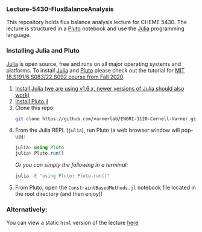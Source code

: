 ### Lecture-5430-FluxBalanceAnalysis
This repository holds flux balance analysis lecture for CHEME 5430. 
The lecture is structured in a [Pluto](https://github.com/fonsp/Pluto.jl) notebook and use the [Julia](https://julialang.org) programming language. 

### Installing Julia and Pluto
[Julia](https://julialang.org) is open source, free and runs on all major operating systems and platforms. To install 
[Julia](https://julialang.org) and [Pluto](https://github.com/fonsp/Pluto.jl) please check out the tutorial for 
[MIT 18.S191/6.S083/22.S092 course from Fall 2020](https://computationalthinking.mit.edu/Fall20/installation/).

1. [Install Julia (we are using v1.6.x, newer versions of Julia should also work)](https://julialang.org/downloads/)
1. [Install Pluto.jl](https://github.com/fonsp/Pluto.jl#installation)
1. Clone this repo:
    ```bash
    git clone https://github.com/varnerlab/ENGRI-1120-Cornell-Varner.git
    ```
1. From the Julia REPL (`julia`), run Pluto (a web browser window will pop-up):
    ```julia
    julia> using Pluto
    julia> Pluto.run()
    ```
    _Or you can simply the following in a terminal:_
    ```bash
    julia -E "using Pluto; Pluto.run()"
    ```
2. From Pluto, open the `ConstraintBasedMethods.jl` notebook file located in the root directory (and then enjoy)!

### Alternatively:
You can view a static `html` version of the lecture [here](https://htmlview.glitch.me/?https://github.com/varnerlab/Lecture-5430-FluxBalanceAnalysis/blob/main/html/Lecture-ConstraintBasedMethods.jl.html)

